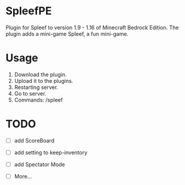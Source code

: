 # SpleefPE
Plugin for Spleef to version 1.9 - 1.16 of Minecraft Bedrock Edition. The plugin adds a mini-game Spleef, a fun mini-game.

# Usage
1) Download the plugin.
2) Upload it to the plugins.
3) Restarting server.
4) Go to server.
5) Commands: /spleef

# TODO
- [ ] add ScoreBoard

- [ ] add setting to keep-inventory

- [ ] add Spectator Mode

- [ ] More... 
